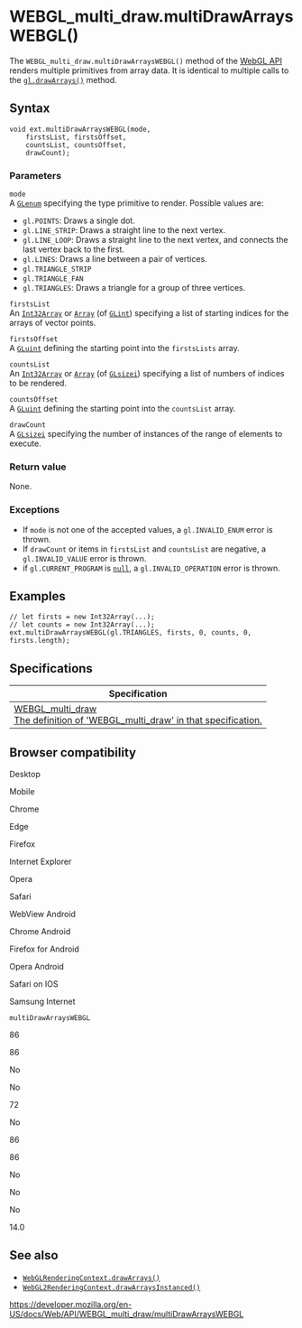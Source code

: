 WEBGL\_multi\_draw.multiDrawArraysWEBGL()
=========================================

The `WEBGL_multi_draw.multiDrawArraysWEBGL()` method of the [WebGL API](../webgl_api) renders multiple primitives from array data. It is identical to multiple calls to the [`gl.drawArrays()`](../webglrenderingcontext/drawarrays) method.

Syntax
------

    void ext.multiDrawArraysWEBGL(mode,
        firstsList, firstsOffset,
        countsList, countsOffset,
        drawCount);

### Parameters

`mode`  
A [`GLenum`](../webgl_api/types) specifying the type primitive to render. Possible values are:

-   `gl.POINTS`: Draws a single dot.
-   `gl.LINE_STRIP`: Draws a straight line to the next vertex.
-   `gl.LINE_LOOP`: Draws a straight line to the next vertex, and connects the last vertex back to the first.
-   `gl.LINES`: Draws a line between a pair of vertices.
-   `gl.TRIANGLE_STRIP`
-   `gl.TRIANGLE_FAN`
-   `gl.TRIANGLES`: Draws a triangle for a group of three vertices.

`firstsList`  
An [`Int32Array`](https://developer.mozilla.org/en-US/docs/Web/JavaScript/Reference/Global_Objects/Int32Array) or [`Array`](https://developer.mozilla.org/en-US/docs/Web/JavaScript/Reference/Global_Objects/Array) (of [`GLint`](../webgl_api/types)) specifying a list of starting indices for the arrays of vector points.

`firstsOffset`  
A [`GLuint`](../webgl_api/types) defining the starting point into the `firstsLists` array.

`countsList`  
An [`Int32Array`](https://developer.mozilla.org/en-US/docs/Web/JavaScript/Reference/Global_Objects/Int32Array) or [`Array`](https://developer.mozilla.org/en-US/docs/Web/JavaScript/Reference/Global_Objects/Array) (of [`GLsizei`](../webgl_api/types)) specifying a list of numbers of indices to be rendered.

`countsOffset`  
A [`GLuint`](../webgl_api/types) defining the starting point into the `countsList` array.

`drawCount`  
A [`GLsizei`](../webgl_api/types) specifying the number of instances of the range of elements to execute.

### Return value

None.

### Exceptions

-   If `mode` is not one of the accepted values, a `gl.INVALID_ENUM` error is thrown.
-   If `drawCount` or items in `firstsList` and `countsList` are negative, a `gl.INVALID_VALUE` error is thrown.
-   if `gl.CURRENT_PROGRAM` is [`null`](https://developer.mozilla.org/en-US/docs/Web/JavaScript/Reference/Global_Objects/null), a `gl.INVALID_OPERATION` error is thrown.

Examples
--------

    // let firsts = new Int32Array(...);
    // let counts = new Int32Array(...);
    ext.multiDrawArraysWEBGL(gl.TRIANGLES, firsts, 0, counts, 0, firsts.length);

Specifications
--------------

<table><thead><tr class="header"><th>Specification</th></tr></thead><tbody><tr class="odd"><td><a href="https://www.khronos.org/registry/webgl/extensions/WEBGL_multi_draw/">WEBGL_multi_draw<br />
<span class="small">The definition of 'WEBGL_multi_draw' in that specification.</span></a></td></tr></tbody></table>

Browser compatibility
---------------------

Desktop

Mobile

Chrome

Edge

Firefox

Internet Explorer

Opera

Safari

WebView Android

Chrome Android

Firefox for Android

Opera Android

Safari on IOS

Samsung Internet

`multiDrawArraysWEBGL`

86

86

No

No

72

No

86

86

No

No

No

14.0

See also
--------

-   [`WebGLRenderingContext.drawArrays()`](../webglrenderingcontext/drawarrays)
-   [`WebGL2RenderingContext.drawArraysInstanced()`](../webgl2renderingcontext/drawarraysinstanced)

<a href="https://developer.mozilla.org/en-US/docs/Web/API/WEBGL_multi_draw/multiDrawArraysWEBGL" class="_attribution-link">https://developer.mozilla.org/en-US/docs/Web/API/WEBGL_multi_draw/multiDrawArraysWEBGL</a>
